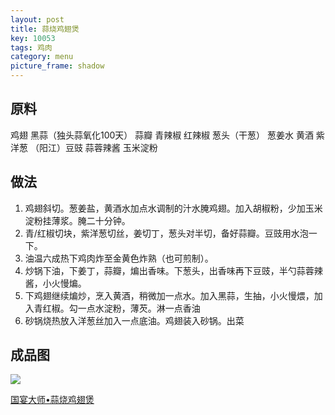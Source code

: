 ```yaml
---
layout: post
title: 蒜烧鸡翅煲
key: 10053
tags: 鸡肉
category: menu
picture_frame: shadow
---
```


## 原料

鸡翅
黑蒜（独头蒜氧化100天）
蒜瓣
青辣椒
红辣椒
葱头（干葱）
葱姜水
黄酒
紫洋葱
（阳江）豆豉
蒜蓉辣酱
玉米淀粉

<!--more-->

## 做法

1. 鸡翅斜切。葱姜盐，黄酒水加点水调制的汁水腌鸡翅。加入胡椒粉，少加玉米淀粉挂薄浆。腌二十分钟。
2. 青/红椒切块，紫洋葱切丝，姜切丁，葱头对半切，备好蒜瓣。豆豉用水泡一下。
3. 油温六成热下鸡肉炸至金黄色炸熟（也可煎制）。
4. 炒锅下油，下姜丁，蒜瓣，煸出香味。下葱头，出香味再下豆豉，半勺蒜蓉辣酱，小火慢煸。
5. 下鸡翅继续煸炒，烹入黄酒，稍微加一点水。加入黑蒜，生抽，小火慢煨，加入青红椒。勾一点水淀粉，薄芡。淋一点香油
6. 砂锅烧热放入洋葱丝加入一点底油。鸡翅装入砂锅。出菜


## 成品图

![](https://s3.us-west-1.amazonaws.com/menchi.xyz/%E8%92%9C%E7%83%A7%E9%B8%A1%E7%BF%85%E7%85%B2.jpg)

[国宴大师•蒜烧鸡翅煲](https://youtu.be/E5Cv4MiPd4w)